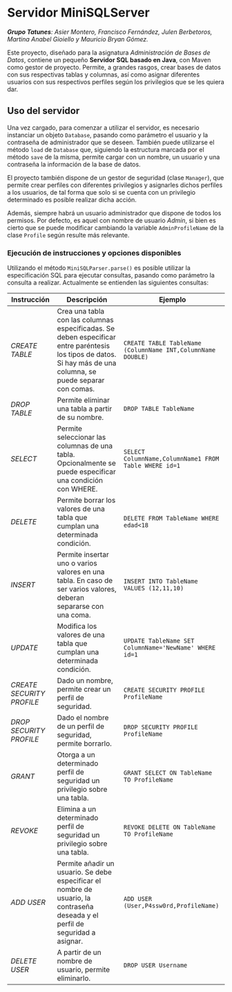 # Servidor MiniSQLServer
_**Grupo Tatunes**: Asier Montero, Francisco Fernández, Julen Berbetoros, Martina Anabel Gioiello y Mauricio Bryan Gómez._

Este proyecto, diseñado para la asignatura _Administración de Bases de Datos_, contiene un pequeño **Servidor SQL basado en Java**, con Maven como gestor de proyecto. Permite, a grandes rasgos, crear bases de datos con sus respectivas tablas y columnas, así como asignar diferentes usuarios con sus respectivos perfiles según los privilegios que se les quiera dar.

## Uso del servidor
Una vez cargado, para comenzar a utilizar el servidor, es necesario instanciar un objeto `Database`, pasando como parámetro el usuario y la contraseña de administrador que se deseen. También puede utilizarse el método `load` de `Database` que, siguiendo la estructura marcada por el método `save` de la misma, permite cargar con un nombre, un usuario y una contraseña la información de la base de datos.

El proyecto también dispone de un gestor de seguridad (clase `Manager`), que permite crear perfiles con diferentes privilegios y asignarles dichos perfiles a los usuarios, de tal forma que solo si se cuenta con un privilegio determinado es posible realizar dicha acción.

Además, siempre habrá un usuario administrador que dispone de todos los permisos. Por defecto, es aquel con nombre de usuario _Admin_, si bien es cierto que se puede modificar cambiando la variable `AdminProfileName` de la clase `Profile` según resulte más relevante.

### Ejecución de instrucciones y opciones disponibles
Utilizando el método `MiniSQLParser.parse()` es posible utilizar la especificación SQL para ejecutar consultas, pasando como parámetro la consulta a realizar. Actualmente se entienden las siguientes consultas:

| Instrucción             | Descripción                                                                                                                                                     | Ejemplo                                                     |
|-------------------------|-----------------------------------------------------------------------------------------------------------------------------------------------------------------|-------------------------------------------------------------|
| _CREATE TABLE_            | Crea una tabla con las columnas especificadas. Se deben especificar entre paréntesis los tipos de datos. Si hay más de una columna, se puede separar con comas. | `CREATE TABLE TableName (ColumnName INT,ColumnName DOUBLE)` |
| _DROP TABLE_              | Permite eliminar una tabla a partir de su nombre.                                                                                                               | `DROP TABLE TableName`                                      |
| _SELECT_                  | Permite seleccionar las columnas de una tabla. Opcionalmente se puede especificar una condición con WHERE.                                                      | `SELECT ColumnName,ColumnName1 FROM Table WHERE id=1`       |
| _DELETE_                  | Permite borrar los valores de una tabla que cumplan una determinada condición.                                                                                  | `DELETE FROM TableName WHERE edad<18`                       |
| _INSERT_                  | Permite insertar uno o varios valores en una tabla. En caso de ser varios valores, deberan separarse con una coma.                                              |  `INSERT INTO TableName VALUES (12,11,10)`                  |
| _UPDATE_                  | Modifica los valores de una tabla que cumplan una determinada condición.                                                                                        |  `UPDATE TableName SET ColumnName='NewName' WHERE id=1`     |
| _CREATE SECURITY PROFILE_ | Dado un nombre, permite crear un perfil de seguridad.                                                                                                           | `CREATE SECURITY PROFILE ProfileName`                         |
| _DROP SECURITY PROFILE_   | Dado el nombre de un perfil de seguridad, permite borrarlo.                                                                                                     | `DROP SECURITY PROFILE ProfileName`                           |
| _GRANT_                   | Otorga a un determinado perfil de seguridad un privilegio sobre una tabla.                                                                                      | `GRANT SELECT ON TableName TO ProfileName`                    |
| _REVOKE_                  | Elimina a un determinado perfil de seguridad un privilegio sobre una tabla.                                                                                     | `REVOKE DELETE ON TableName TO ProfileName`                   |
| _ADD USER_                | Permite añadir un usuario. Se debe especificar el nombre de usuario, la contraseña deseada y el perfil de seguridad a asignar.                                  | `ADD USER (User,P4ssw0rd,ProfileName)`                        |
| _DELETE USER_             | A partir de un nombre de usuario, permite eliminarlo.                                                                                                           | `DROP USER Username`                                          |
